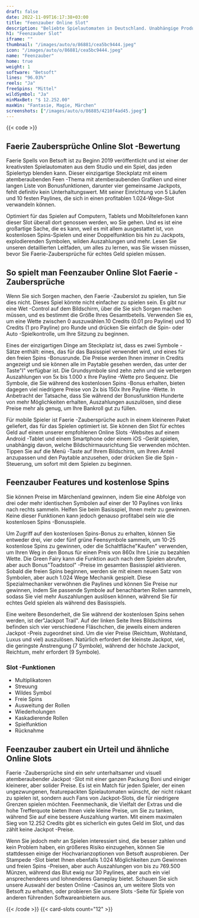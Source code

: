 ```yaml
---
draft: false
date: 2022-11-09T16:17:38+03:00
title: "Feenzauber Online Slot"
description: "Beliebte Spielautomaten in Deutschland. Unabhängige Produktbewertungen und exklusive Anmeldeangebote. Jetzt spielen!"
h1: "Feenzauber Slot"
iframe: ""
thumbnail: "/images/auto/o/86881/cea5bc9444.jpeg"
icon: "/images/auto/o/86881/cea5bc9444.jpeg"
name: "Feenzauber"
home: true
weight: 1
software: "Betsoft"
lines: "96.03%"
reels: "Ja"
freeSpins: "Mittel"
wildSymbol: "Ja"
minMaxBet: "$ 12.252.00"
maxWin: "Fantasie, Magie, Märchen"
screenshots: ["/images/auto/o/86885/4210f4ad45.jpeg"]
---
```


{{< code >}}<h2>Faerie Zaubersprüche Online Slot -Bewertung</h2><p>Faerie Spells von Betsoft ist zu Beginn 2019 veröffentlicht und ist einer der kreativsten Spielautomaten aus dem Studio und ein Spiel, das jeden Spielertyp blenden kann. Dieser einzigartige Steckplatz mit einem atemberaubenden Feen -Thema mit atemberaubenden Grafiken und einer langen Liste von Bonusfunktionen, darunter vier gemeinsame Jackpots, fehlt definitiv kein Unterhaltungswert. Mit seiner Einrichtung von 5 Läufen und 10 festen Paylines, die sich in einen profitablen 1.024-Wege-Slot verwandeln können.</p><p>Optimiert für das Spielen auf Computern, Tablets und Mobiltelefonen kann dieser Slot überall dort genossen werden, wo Sie gehen. Und es ist eine großartige Sache, die es kann, weil es mit allem ausgestattet ist, von kostenlosen Spins-Spielen und einer Doppelfunktion bis hin zu Jackpots, explodierenden Symbolen, wilden Auszahlungen und mehr. Lesen Sie unseren detaillierten Leitfaden, um alles zu lernen, was Sie wissen müssen, bevor Sie Faerie-Zaubersprüche für echtes Geld spielen müssen.</p><h2>So spielt man Feenzauber Online Slot Faerie -Zaubersprüche</h2><p>Wenn Sie sich Sorgen machen, den Faerie -Zauberslot zu spielen, tun Sie dies nicht. Dieses Spiel könnte nicht einfacher zu spielen sein. Es gibt nur eine Wet -Control auf dem Bildschirm, über die Sie sich Sorgen machen müssen, und es bestimmt die Größe Ihres Gesamtbeteils. Verwenden Sie es, um eine Wette zwischen 0 auszuwählen.10 Credits (0.01 pro Payline) und 10 Credits (1 pro Payline) pro Runde und drücken Sie einfach die Spin- oder Auto -Spielkontrolle, um Ihre Sitzung zu beginnen.</p><p>Eines der einzigartigen Dinge am Steckplatz ist, dass es zwei Symbole -Sätze enthält: eines, das für das Basisspiel verwendet wird, und eines für den freien Spins -Bonusrunde. Die Preise werden Ihnen immer in Credits angezeigt und sie können alle im Paytable gesehen werden, das unter der Taste"I" verfügbar ist. Die Grundsymbole sind zehn zehn und sie verbergen Auszahlungen von 5x bis 1.000 x Ihre Payline -Wette pro Sequenz. Die Symbole, die Sie während des kostenlosen Spins -Bonus erhalten, bieten dagegen viel niedrigere Preise von 2x bis 150x Ihre Payline -Wette. In Anbetracht der Tatsache, dass Sie während der Bonusfunktion Hunderte von mehr Möglichkeiten erhalten, Auszahlungen auszulösen, sind diese Preise mehr als genug, um Ihre Bankroll gut zu füllen.</p><p>Für mobile Spieler ist Faerie -Zaubersprüche auch in einem kleineren Paket geliefert, das für das Spielen optimiert ist. Sie können den Slot für echtes Geld auf einem unserer empfohlenen Online Slots -Websites auf einem Android -Tablet und einem Smartphone oder einem iOS -Gerät spielen, unabhängig davon, welche Bildschirmausrichtung Sie verwenden möchten. Tippen Sie auf die Menü -Taste auf Ihrem Bildschirm, um Ihren Anteil anzupassen und den Paytable anzusehen, oder drücken Sie die Spin -Steuerung, um sofort mit dem Spielen zu beginnen.</p><h2>Feenzauber Features und kostenlose Spins</h2><p>Sie können Preise im Märchenland gewinnen, indem Sie eine Abfolge von drei oder mehr identischen Symbolen auf einer der 10 Paylines von links nach rechts sammeln. Helfen Sie beim Basisspiel, Ihnen mehr zu gewinnen. Keine dieser Funktionen kann jedoch genauso profitabel sein wie die kostenlosen Spins -Bonusspiele.</p><p>Um Zugriff auf den kostenlosen Spins-Bonus zu erhalten, können Sie entweder drei, vier oder fünf grüne Feensymbole sammeln, um 10-25 kostenlose Spins zu gewinnen, oder die Schaltfläche"Kaufen" verwenden, um Ihren Weg in den Bonus für einen Preis von 860x Ihre Linie zu bezahlen Wette. Die Green Fairy kann die Funktion auch nach dem Spielen abrufen, aber auch Bonus"Toadstool" -Preise im gesamten Basisspiel aktivieren. Sobald die freien Spins beginnen, werden sie mit einem neuen Satz von Symbolen, aber auch 1.024 Wege Mechanik gespielt. Diese Spezialmechaniker verwöhnen die Paylines und können Sie Preise nur gewinnen, indem Sie passende Symbole auf benachbarten Rollen sammeln, sodass Sie viel mehr Auszahlungen auslösen können, während Sie für echtes Geld spielen als während des Basisspiels.</p><p>Eine weitere Besonderheit, die Sie während der kostenlosen Spins sehen werden, ist der"Jackpot Trail". Auf der linken Seite Ihres Bildschirms befinden sich vier verschiedene Fläschchen, die jeweils einem anderen Jackpot -Preis zugeordnet sind. Um die vier Preise (Reichtum, Wohlstand, Luxus und viel) auszulösen. Natürlich erfordert der kleinste Jackpot, viel, die geringste Anstrengung (7 Symbole), während der höchste Jackpot, Reichtum, mehr erfordert (9 Symbole).</p><h3>
Slot -Funktionen</h3><ul>
<li></span>
Multiplikatoren</li>
<li></span>
Streuung</li>
<li></span>
Wildes Symbol</li>
<li></span>
Freie Spins</li>
<li></span>
Ausweitung der Rollen</li>
<li></span>
Wiederholungen</li>
<li></span>
Kaskadierende Rollen</li>
<li></span>
Spielfunktion</li>
<li></span>
Rücknahme</li></ul><h2>Feenzauber zaubert ein Urteil und ähnliche Online Slots</h2><p>Faerie -Zaubersprüche sind ein sehr unterhaltsamer und visuell atemberaubender Jackpot -Slot mit einer ganzen Packung Boni und einiger kleinerer, aber solider Preise. Es ist ein Match für jeden Spieler, der einen ungezwungenen, featurepackten Spielautomaten wünscht, der nicht riskant zu spielen ist, sondern auch Fans von Jackpot-Slots, die für niedrigere Grenzen spielen möchten. Feenmechanik, die Vielfalt der Extras und die hohe Trefferquote bieten Ihnen viele kleine Preise, um Sie zu tanken, während Sie auf eine bessere Auszahlung warten. Mit einem maximalen Sieg von 12.252 Credits gibt es sicherlich ein gutes Geld im Slot, und das zählt keine Jackpot -Preise.</p><p>Wenn Sie jedoch mehr an Spielen interessiert sind, die besser zahlen und kein Problem haben, ein größeres Risiko einzugehen, können Sie stattdessen einige der Hochvarianzoptionen von Betsoft ausprobieren. Der Stampede -Slot bietet Ihnen ebenfalls 1.024 Möglichkeiten zum Gewinnen und freien Spins -Preisen, aber auch Auszahlungen von bis zu 769.500 Münzen, während das Blut ewig nur 30 Paylines, aber auch ein viel ansprechenderes und lohnenderes Gameplay bietet. Schauen Sie sich unsere Auswahl der besten Online -Casinos an, um weitere Slots von Betsoft zu erhalten, oder probieren Sie unsere Slots -Seite für Spiele von anderen führenden Softwareanbietern aus.</p>{{< /code >}}
 {{< card-slots count="12" >}}